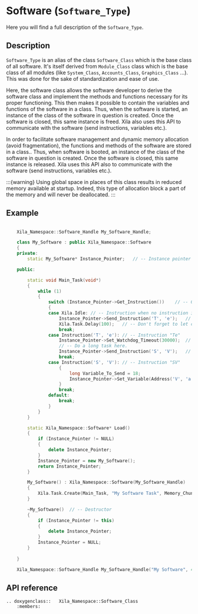 # Software (`Software_Type`)

Here you will find a full description of the `Software_Type`.

## Description

`Software_Type` is an alias of the class `Software_Class` which is the base class of all software.
It's itself derived from `Module_Class` class which is the base class of all modules (like `System_Class`, `Accounts_Class`, `Graphics_Class` ...). This was done for the sake of standardization and ease of use.


Here, the software class allows the software developer to derive the software class and implement the methods and functions necessary for its proper functioning. This then makes it possible to contain the variables and functions of the software in a class. Thus, when the software is started, an instance of the class of the software in question is created. Once the software is closed, this same instance is freed. Xila also uses this API to communicate with the software (send instructions, variables etc.).

In order to facilitate software management and dynamic memory allocation (avoid fragmentation), the functions and methods of the software are stored in a class..
Thus, when software is booted, an instance of the class of the software in question is created.
Once the software is closed, this same instance is released.
Xila uses this API also to communicate with the software (send instructions, variables etc.).

:::{warning}
    Using global space in places of this class results in reduced memory available at startup.
    Indeed, this type of allocation block a part of the memory and will never be deallocated.
:::

## Example

```cpp

    Xila_Namespace::Software_Handle My_Software_Handle;

    class My_Software : public Xila_Namespace::Software
    {
    private:
        static My_Software* Instance_Pointer;   // -- Instance pointer for static function like tasks.

    public:

        static void Main_Task(void*)
        {
            while (1)
            {
                switch (Instance_Pointer->Get_Instruction())    // -- Get instruction from the instruction queue.
                {
                case Xila.Idle: // -- Instruction when no instruction is available.
                    Instance_Pointer->Send_Instruction('T', 'e');   // -- Send the instruction "Te" to the instruction queue.
                    Xila.Task.Delay(100);   // -- Don't forget to let compute time to other software.
                    break;
                case Instruction('T', 'e'): // -- Instruction "Te"
                    Instance_Pointer->Set_Watchdog_Timeout(30000);  // -- Set watchdog timeout to maximum (30 seconds), will automatically reset to 5 seconds when delay is called.
                    // -- Do a long task here.
                    Instance_Pointer->Send_Instruction('S', 'V');   // -- Send the instruction "SV" to the instruction queue.
                    break;
                case Instruction('S', 'V'): // -- Instruction "SV"
                    {
                        long Variable_To_Send = 18;
                        Instance_Pointer->Set_Variable(Address('V', 'a'), Xila.Variable_Long, &Variable_To_Send);    // -- Set a long variable at the address "Va" with the value 18.
                    }
                    break;
                default:
                    break;
                }
            }
        }

        static Xila_Namespace::Software* Load()
        {
            if (Instance_Pointer != NULL)
            {
                delete Instance_Pointer;
            }
            Instance_Pointer = new My_Software();
            return Instance_Pointer;
        }

        My_Software() : Xila_Namespace::Software(My_Software_Handle)    // -- Constructor
        {
            Xila.Task.Create(Main_Task, "My Software Task", Memory_Chunk(4), NULL, &Task_Handle);
        }

        ~My_Software()  // -- Destructor
        {
            if (Instance_Pointer != this)
            {
                delete Instance_Pointer;
            }
            Instance_Pointer = NULL;
        }
       
    }

    Xila_Namespace::Software_Handle My_Software_Handle("My Software", 44, My_Software::Load);
```

## API reference

```{eval-rst}
.. doxygenclass::   Xila_Namespace::Software_Class
    :members:
```
